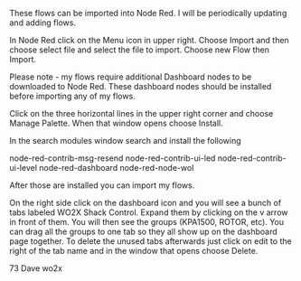 These flows can be imported into Node Red. I will be periodically updating and adding flows.

In Node Red click on the Menu icon in upper right.
Choose Import and then choose select file and select the file to import. Choose new Flow then Import.

Please note - my flows require additional Dashboard nodes to be downloaded to Node Red. These dashboard nodes should be installed before importing any of my flows.

Click on the three horizontal lines in the upper right corner and choose Manage Palette. When that window opens choose Install.

In the search modules window search and install the following

node-red-contrib-msg-resend
node-red-contrib-ui-led
node-red-contrib-ui-level
node-red-dashboard
node-red-node-wol

After those are installed you can import my flows. 

On the right side click on the dashboard icon and you will see a bunch of tabs labeled WO2X Shack Control. Expand them by clicking on the v arrow in front of them. You will then see the groups (KPA1500, ROTOR, etc). You can drag all the groups to one tab so they all show up on the dashboard page together. To delete the unused tabs afterwards just click on edit to the right of the tab name and in the window that opens choose Delete.

73
Dave wo2x
